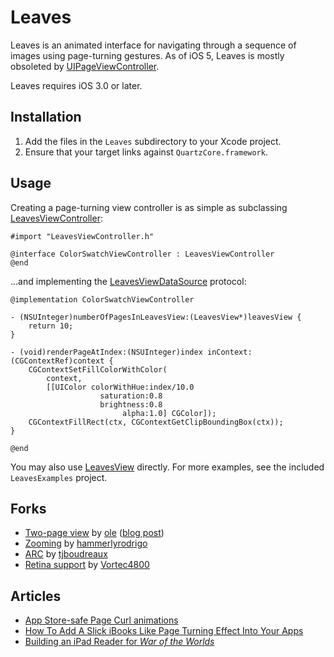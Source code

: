 # Leaves

Leaves is an animated interface for navigating through a sequence of images
using page-turning gestures. As of iOS 5, Leaves is mostly obsoleted by
[UIPageViewController].

Leaves requires iOS 3.0 or later.

## Installation

1. Add the files in the `Leaves` subdirectory to your Xcode project.
2. Ensure that your target links against `QuartzCore.framework`.

## Usage

Creating a page-turning view controller is as simple as subclassing
[LeavesViewController][]:

    #import "LeavesViewController.h"

    @interface ColorSwatchViewController : LeavesViewController 
    @end

...and implementing the [LeavesViewDataSource][LeavesView] protocol:

    @implementation ColorSwatchViewController

    - (NSUInteger)numberOfPagesInLeavesView:(LeavesView*)leavesView { 
        return 10;
    }

    - (void)renderPageAtIndex:(NSUInteger)index inContext:(CGContextRef)context { 
        CGContextSetFillColorWithColor(
            context, 
            [[UIColor colorWithHue:index/10.0 
                        saturation:0.8 
                        brightness:0.8 
                             alpha:1.0] CGColor]);
        CGContextFillRect(ctx, CGContextGetClipBoundingBox(ctx));
    }

    @end

You may also use [LeavesView] directly. For more examples, see the included
`LeavesExamples` project.

## Forks
* [Two-page view](https://github.com/ole/leaves/tree/twopages) by [ole](https://github.com/ole) ([blog post](http://oleb.net/blog/2010/06/app-store-safe-page-curl-animations/))
* [Zooming](https://github.com/hammerlyrodrigo/leaves) by [hammerlyrodrigo](https://github.com/hammerlyrodrigo)
* [ARC](https://github.com/tjboudreaux/leaves) by [tjboudreaux](https://github.com/tjboudreaux)
* [Retina support](https://github.com/Vortec4800/leaves) by [Vortec4800](https://github.com/Vortec4800)

## Articles
* [App Store-safe Page Curl animations](http://oleb.net/blog/2010/06/app-store-safe-page-curl-animations/)
* [How To Add A Slick iBooks Like Page Turning Effect Into Your Apps](http://maniacdev.com/2010/06/lick-ibooks-like-page-turning-effect)
* [Building an iPad Reader for _War of the Worlds_](http://mobile.tutsplus.com/tutorials/iphone/building-an-ipad-reader-for-war-of-the-worlds/)

[UIPageViewController]: https://developer.apple.com/library/ios/documentation/uikit/reference/UIPageViewControllerClassReferenceClassRef/UIPageViewControllerClassReference.html
[LeavesViewController]: https://github.com/brow/leaves/blob/master/Leaves/LeavesViewController.h
[LeavesView]: https://github.com/brow/leaves/blob/master/Leaves/LeavesView.h
